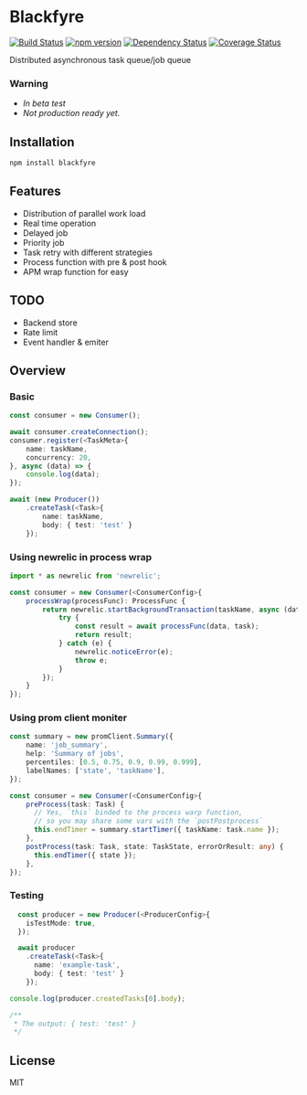 # Blackfyre

[![Build Status](https://travis-ci.org/xizhibei/blackfyre.svg?branch=master&style=flat)](https://travis-ci.org/xizhibei/blackfyre)
[![npm version](https://badge.fury.io/js/blackfyre.svg?style=flat)](http://badge.fury.io/js/blackfyre)
[![Dependency Status](https://img.shields.io/david/xizhibei/blackfyre.svg?style=flat)](https://david-dm.org/xizhibei/blackfyre)
[![Coverage Status](https://coveralls.io/repos/github/xizhibei/blackfyre/badge.svg?branch=master)](https://coveralls.io/github/xizhibei/blackfyre?branch=master)

Distributed asynchronous task queue/job queue

### Warning
- *In beta test*
- *Not production ready yet.*

## Installation
```bash
npm install blackfyre
```

## Features

- Distribution of parallel work load
- Real time operation
- Delayed job
- Priority job
- Task retry with different strategies
- Process function with pre & post hook
- APM wrap function for easy

## TODO

- Backend store
- Rate limit
- Event handler & emiter

## Overview

### Basic
```ts
const consumer = new Consumer();

await consumer.createConnection();
consumer.register(<TaskMeta>{
    name: taskName,
    concurrency: 20,
}, async (data) => {
    console.log(data);
});

await (new Producer())
    .createTask(<Task>{
        name: taskName,
        body: { test: 'test' }
    });
```

### Using newrelic in process wrap
```ts
import * as newrelic from 'newrelic';

const consumer = new Consumer(<ConsumerConfig>{
    processWrap(processFunc): ProcessFunc {
        return newrelic.startBackgroundTransaction(taskName, async (data: any, task: Task) => {
            try {
                const result = await processFunc(data, task);
                return result;
            } catch (e) {
                newrelic.noticeError(e);
                throw e;
            }
        });
    }
});
```

### Using prom client moniter
```ts
const summary = new promClient.Summary({
    name: 'job_summary',
    help: 'Summary of jobs',
    percentiles: [0.5, 0.75, 0.9, 0.99, 0.999],
    labelNames: ['state', 'taskName'],
});

const consumer = new Consumer(<ConsumerConfig>{
    preProcess(task: Task) {
      // Yes, `this` binded to the process warp function,
      // so you may share some vars with the `postPostprocess`
      this.endTimer = summary.startTimer({ taskName: task.name });
    },
    postProcess(task: Task, state: TaskState, errorOrResult: any) {
      this.endTimer({ state });
    },
});
```

### Testing

```ts
  const producer = new Producer(<ProducerConfig>{
    isTestMode: true,
  });

  await producer
    .createTask(<Task>{
      name: 'example-task',
      body: { test: 'test' }
    });

console.log(producer.createdTasks[0].body);

/**
 * The output: { test: 'test' }
 */

```

## License
MIT

